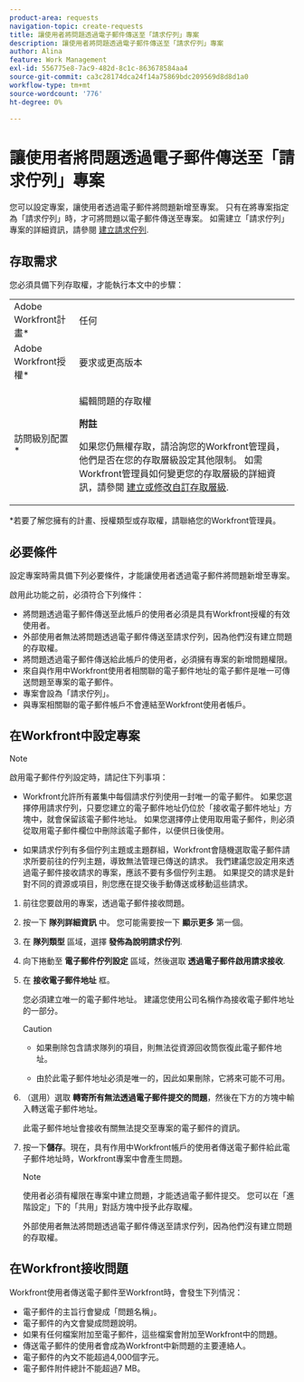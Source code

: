 ```yaml
---
product-area: requests
navigation-topic: create-requests
title: 讓使用者將問題透過電子郵件傳送至「請求佇列」專案
description: 讓使用者將問題透過電子郵件傳送至「請求佇列」專案
author: Alina
feature: Work Management
exl-id: 556775e8-7ac9-482d-8c1c-863678584aa4
source-git-commit: ca3c28174dca24f14a75869bdc209569d8d8d1a0
workflow-type: tm+mt
source-wordcount: '776'
ht-degree: 0%

---
```


# 讓使用者將問題透過電子郵件傳送至「請求佇列」專案

<!--
<p style="color: #ff1493;" data-mc-conditions="QuicksilverOrClassic.Draft mode">(NOTE:&nbsp;When updating POP account information here, also update information in these articles: Allowing users to reply to email notifications, Configuring Email Notifications, Understanding the Queue Details Tab in a Project )</p>
-->

您可以設定專案，讓使用者透過電子郵件將問題新增至專案。 只有在將專案指定為「請求佇列」時，才可將問題以電子郵件傳送至專案。 如需建立「請求佇列」專案的詳細資訊，請參閱 [建立請求佇列](../../../manage-work/requests/create-and-manage-request-queues/create-request-queue.md).

## 存取需求

您必須具備下列存取權，才能執行本文中的步驟：

<table style="table-layout:auto"> 
 <col> 
 </col> 
 <col> 
 </col> 
 <tbody> 
  <tr> 
   <td role="rowheader">Adobe Workfront計畫*</td> 
   <td> <p>任何</p> </td> 
  </tr> 
  <tr> 
   <td role="rowheader">Adobe Workfront授權*</td> 
   <td> <p>要求或更高版本</p> </td> 
  </tr> 
  <tr> 
   <td role="rowheader">訪問級別配置*</td> 
   <td> <p>編輯問題的存取權</p> <p><b>附註</b>

如果您仍無權存取，請洽詢您的Workfront管理員，他們是否在您的存取層級設定其他限制。 如需Workfront管理員如何變更您的存取層級的詳細資訊，請參閱 <a href="../../../administration-and-setup/add-users/configure-and-grant-access/create-modify-access-levels.md" class="MCXref xref">建立或修改自訂存取層級</a>.</p> </td>
</tr> <!--
   <tr data-mc-conditions="QuicksilverOrClassic.Draft mode"> 
    <td role="rowheader">Object permissions</td> 
    <td> <p>To configure the request queue, you must have Manage permissions to the project.</p> <p>For information on requesting additional access, see <a href="../../../workfront-basics/grant-and-request-access-to-objects/request-access.md" class="MCXref xref">Request access to objects </a>.<br></p> </td> 
   </tr>
  --> 
 </tbody> 
</table>

&#42;若要了解您擁有的計畫、授權類型或存取權，請聯絡您的Workfront管理員。

## 必要條件

設定專案時需具備下列必要條件，才能讓使用者透過電子郵件將問題新增至專案。

啟用此功能之前，必須符合下列條件：

* 將問題透過電子郵件傳送至此帳戶的使用者必須是具有Workfront授權的有效使用者。
* 外部使用者無法將問題透過電子郵件傳送至請求佇列，因為他們沒有建立問題的存取權。
* 將問題透過電子郵件傳送給此帳戶的使用者，必須擁有專案的新增問題權限。
* 來自與作用中Workfront使用者相關聯的電子郵件地址的電子郵件是唯一可傳送問題至專案的電子郵件。
* 專案會設為「請求佇列」。
* 與專案相關聯的電子郵件帳戶不會連結至Workfront使用者帳戶。

## 在Workfront中設定專案

>[!NOTE]
>
>啟用電子郵件佇列設定時，請記住下列事項：
>
>* Workfront允許所有叢集中每個請求佇列使用一封唯一的電子郵件。 如果您選擇停用請求佇列，只要您建立的電子郵件地址仍位於「接收電子郵件地址」方塊中，就會保留該電子郵件地址。 如果您選擇停止使用取用電子郵件，則必須從取用電子郵件欄位中刪除該電子郵件，以便供日後使用。
>
>* 如果請求佇列有多個佇列主題或主題群組，Workfront會隨機選取電子郵件請求所要前往的佇列主題，導致無法管理已傳送的請求。
   >我們建議您設定用來透過電子郵件接收請求的專案，應該不要有多個佇列主題。 如果提交的請求是針對不同的資源或項目，則您應在提交後手動傳送或移動這些請求。


1. 前往您要啟用的專案，透過電子郵件接收問題。
1. 按一下 **隊列詳細資訊** 中。 您可能需要按一下 **顯示更多** 第一個。
1. 在 **隊列類型** 區域，選擇 **發佈為說明請求佇列**.

1. 向下捲動至 **電子郵件佇列設定** 區域，然後選取 **透過電子郵件啟用請求接收**.

1. 在 **接收電子郵件地址** 框。

   您必須建立唯一的電子郵件地址。 建議您使用公司名稱作為接收電子郵件地址的一部分。

   >[!CAUTION]
   >
   >* 如果刪除包含請求隊列的項目，則無法從資源回收筒恢復此電子郵件地址。
   >
   >* 由於此電子郵件地址必須是唯一的，因此如果刪除，它將來可能不可用。

   <!--
   >This was the case previously, but it's not working this way anymore, since August 2022: * Emails forwarded to this email address are not added as issues to the project in&nbsp;Workfront. Only emails created from this email address are added as issues.
   -->

1. （選用）選取 **轉寄所有無法透過電子郵件提交的問題**，然後在下方的方塊中輸入轉送電子郵件地址。

   此電子郵件地址會接收有關無法提交至專案的電子郵件的資訊。

1. 按一下&#x200B;**儲存**。現在，具有作用中Workfront帳戶的使用者傳送電子郵件給此電子郵件地址時，Workfront專案中會產生問題。

   >[!NOTE]
   >
   >使用者必須有權限在專案中建立問題，才能透過電子郵件提交。 您可以在「進階設定」下的「共用」對話方塊中授予此存取權。
   >
   >外部使用者無法將問題透過電子郵件傳送至請求佇列，因為他們沒有建立問題的存取權。

## 在Workfront接收問題

Workfront使用者傳送電子郵件至Workfront時，會發生下列情況：

* 電子郵件的主旨行會變成「問題名稱」。
* 電子郵件的內文會變成問題說明。
* 如果有任何檔案附加至電子郵件，這些檔案會附加至Workfront中的問題。
* 傳送電子郵件的使用者會成為Workfront中新問題的主要連絡人。
* 電子郵件的內文不能超過4,000個字元。
* 電子郵件附件總計不能超過7 MB。
